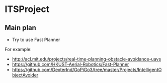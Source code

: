 # ITSProject

## Main plan
- Try to use Fast Planner

For example:
- http://acl.mit.edu/projects/real-time-planning-obstacle-avoidance-uavs 
- https://github.com/HKUST-Aerial-Robotics/Fast-Planner 
- https://github.com/DexterInd/GoPiGo3/tree/master/Projects/IntelligentObjectAvoider 

